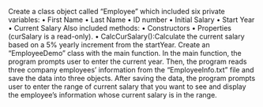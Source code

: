 Create a class object called “Employee” which included six private variables:
• First Name
• Last Name
• ID number
• Initial Salary
• Start Year
• Current Salary
Also included methods:
• Constructors
• Properties (curSalary is a read-only).
• CalcCurSalary():Calculate the current salary based on a 5% yearly increment from the
startYear.
Create an “EmployeeDemo” class with the main function. In the main function, the program
prompts user to enter the current year. Then, the program reads three company employees’
information from the “EmployeeInfo.txt” file and save the data into three objects. After saving
the data, the program prompts user to enter the range of current salary that you want to see and
display the employee’s information whose current salary is in the range.
